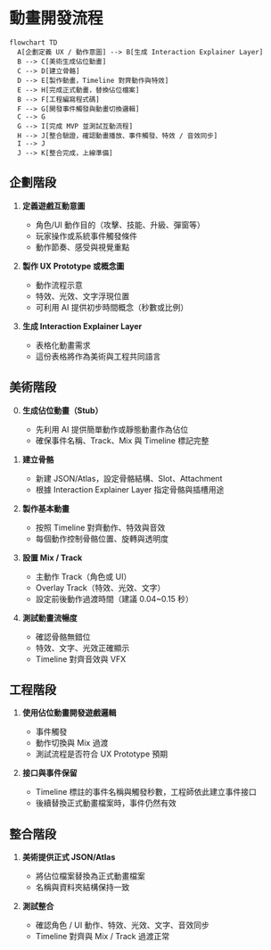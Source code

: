 # 動畫開發流程

```mermaid
flowchart TD
  A[企劃定義 UX / 動作意圖] --> B[生成 Interaction Explainer Layer]
  B --> C[美術生成佔位動畫]
  C --> D[建立骨骼]
  D --> E[製作動畫，Timeline 對齊動作與特效]
  E --> H[完成正式動畫，替換佔位檔案]
  B --> F[工程編寫程式碼]
  F --> G[開發事件觸發與動畫切換邏輯]
  C --> G
  G --> I[完成 MVP 並測試互動流程]
  H --> J[整合驗證，確認動畫播放、事件觸發、特效 / 音效同步]
  I --> J
  J --> K[整合完成，上線準備]
```

## 企劃階段

1. **定義遊戲互動意圖**

   - 角色/UI 動作目的（攻擊、技能、升級、彈窗等）
   - 玩家操作或系統事件觸發條件
   - 動作節奏、感受與視覺重點

2. **製作 UX Prototype 或概念圖**

   - 動作流程示意
   - 特效、光效、文字浮現位置
   - 可利用 AI 提供初步時間概念（秒數或比例）

3. **生成 Interaction Explainer Layer**

   - 表格化動畫需求
   - 這份表格將作為美術與工程共同語言

## 美術階段

0. **生成佔位動畫（Stub）**

   - 先利用 AI 提供簡單動作或靜態動畫作為佔位
   - 確保事件名稱、Track、Mix 與 Timeline 標記完整

1. **建立骨骼**

   - 新建 JSON/Atlas，設定骨骼結構、Slot、Attachment
   - 根據 Interaction Explainer Layer 指定骨骼與插槽用途

2. **製作基本動畫**

   - 按照 Timeline 對齊動作、特效與音效
   - 每個動作控制骨骼位置、旋轉與透明度

3. **設置 Mix / Track**

   - 主動作 Track（角色或 UI）
   - Overlay Track（特效、光效、文字）
   - 設定前後動作過渡時間（建議 0.04~0.15 秒）

4. **測試動畫流暢度**

   - 確認骨骼無錯位
   - 特效、文字、光效正確顯示
   - Timeline 對齊音效與 VFX

## 工程階段

1. **使用佔位動畫開發遊戲邏輯**

   - 事件觸發
   - 動作切換與 Mix 過渡
   - 測試流程是否符合 UX Prototype 預期

2. **接口與事件保留**

   - Timeline 標註的事件名稱與觸發秒數，工程師依此建立事件接口
   - 後續替換正式動畫檔案時，事件仍然有效

## 整合階段

1. **美術提供正式 JSON/Atlas**

   - 將佔位檔案替換為正式動畫檔案
   - 名稱與資料夾結構保持一致

2. **測試整合**

   - 確認角色 / UI 動作、特效、光效、文字、音效同步
   - Timeline 對齊與 Mix / Track 過渡正常
